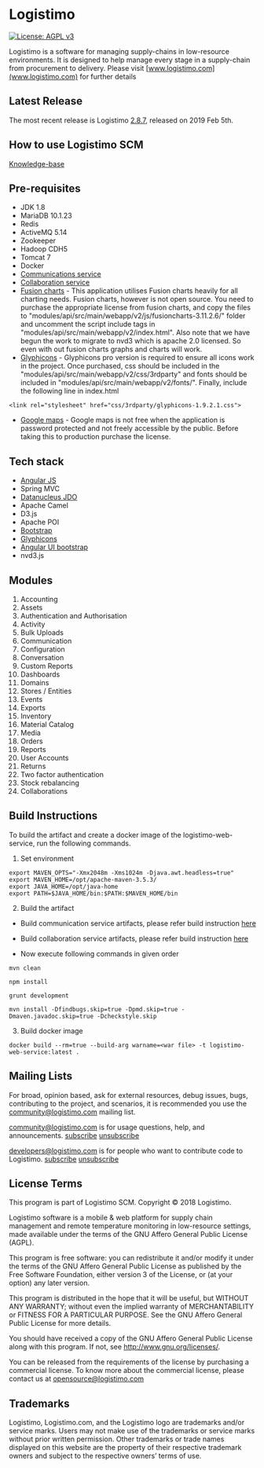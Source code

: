 Logistimo
=========

[![License: AGPL v3](https://img.shields.io/badge/License-AGPL%20v3-blue.svg)](http://www.gnu.org/licenses/agpl-3.0)

Logistimo is a software for managing supply-chains in low-resource environments. 
It is designed to help manage every stage in a supply-chain from procurement to delivery. Please visit [www.logistimo.com](www.logistimo.com) for further details 

Latest Release
------------------

The most recent release is Logistimo [2.8.7](https://github.com/logistimo/logistimo-web-service/releases/tag/v2.8.7), released on 2019 Feb 5th.

How to use Logistimo SCM
-------------------------

[Knowledge-base ](https://logistimo.freshdesk.com)

Pre-requisites
------------------

* JDK 1.8
* MariaDB 10.1.23
* Redis 
* ActiveMQ 5.14
* Zookeeper
* Hadoop CDH5
* Tomcat 7
* Docker
* [Communications service](https://github.com/logistimo/communications-service)
* [Collaboration service](https://github.com/logistimo/collaboration-service)
* [Fusion charts](http://www.fusioncharts.com/) - This application utilises Fusion charts heavily for all charting needs.
Fusion charts, however is not open source. You need to purchase the appropriate license from fusion charts, and copy the
files to "modules/api/src/main/webapp/v2/js/fusioncharts-3.11.2.6/" folder and uncomment the script include tags in
"modules/api/src/main/webapp/v2/index.html". Also note that we have begun the work to migrate to nvd3 which is apache 2.0
licensed. So even with out fusion charts graphs and charts will work.
* [Glyphicons](http://glyphicons.com) - Glyphicons pro version is required to ensure all icons work in the project. Once
 purchased, css should be included in the "modules/api/src/main/webapp/v2/css/3rdparty" and fonts should be included in 
 "modules/api/src/main/webapp/v2/fonts/". Finally, include the following line in index.html
 ```
 <link rel="stylesheet" href="css/3rdparty/glyphicons-1.9.2.1.css">
 ```
 * [Google maps](https://developers.google.com/maps/pricing-and-plans/) - Google maps is not free when the application is password protected and not freely accessible by the public.
 Before taking this to production purchase the license.

Tech stack
----------------

* [Angular JS](http://angularjs.org)
* Spring MVC
* [Datanucleus JDO](http://datanucleus.org)
* Apache Camel
* D3.js
* Apache POI
* [Bootstrap](http://getbootstrap.com/)
* [Glyphicons](http://glyphicons.com)
* [Angular UI bootstrap](https://angular-ui.github.io/bootstrap/)
 * nvd3.js

Modules
-------
1. Accounting
2. Assets
3. Authentication and Authorisation
4. Activity
5. Bulk Uploads
6. Communication
7. Configuration
8. Conversation
9. Custom Reports
10. Dashboards
11. Domains
12. Stores / Entities
13. Events
14. Exports
15. Inventory
16. Material Catalog
17. Media
18. Orders
19. Reports
20. User Accounts
21. Returns
22. Two factor authentication
23. Stock rebalancing
24. Collaborations

Build Instructions
------------------

To build the artifact and create a docker image of the logistimo-web-service, run the following commands.

1. Set environment

```
export MAVEN_OPTS="-Xmx2048m -Xms1024m -Djava.awt.headless=true"
export MAVEN_HOME=/opt/apache-maven-3.5.3/
export JAVA_HOME=/opt/java-home
export PATH=$JAVA_HOME/bin:$PATH:$MAVEN_HOME/bin
```

2. Build the artifact

* Build communication service artifacts, please refer build instruction [here](https://github.com/logistimo/communications-service#build-instructions)

* Build collaboration service artifacts, please refer build instruction [here](https://github.com/logistimo/collaboration-service#build-instructions)

* Now execute following commands in given order

```
mvn clean
```
```
npm install
```
```
grunt development
```
```
mvn install -Dfindbugs.skip=true -Dpmd.skip=true -Dmaven.javadoc.skip=true -Dcheckstyle.skip
```

3. Build docker image

```
docker build --rm=true --build-arg warname=<war file> -t logistimo-web-service:latest .
```

Mailing Lists
-------------

For broad, opinion based, ask for external resources, debug issues, bugs, contributing to the project, and scenarios, it is recommended you use the community@logistimo.com mailing list.

community@logistimo.com  is for usage questions, help, and announcements.
[subscribe](https://groups.google.com/a/logistimo.com/d/forum/community/join) [unsubscribe](mailto:unsubscribe+community@logistimo.com)

developers@logistimo.com  is for people who want to contribute code to Logistimo.
[subscribe](https://groups.google.com/a/logistimo.com/d/forum/developers/join) [unsubscribe](mailto:unsubscribe+community@logistimo.com)

License Terms
---------------------------

This program is part of Logistimo SCM. Copyright © 2018 Logistimo.

Logistimo software is a mobile & web platform for supply chain management and remote temperature monitoring in low-resource settings, made available under the terms of the GNU Affero General Public License (AGPL). 

This program is free software: you can redistribute it and/or modify it under the terms of the GNU Affero General Public License as published by the Free Software Foundation, either version 3 of the License, or (at your option) any later version.

This program is distributed in the hope that it will be useful, but WITHOUT ANY WARRANTY; without even the implied warranty of MERCHANTABILITY or FITNESS FOR A PARTICULAR PURPOSE.  See the GNU Affero General Public License for more details.

You should have received a copy of the GNU Affero General Public License along with this program.  If not, see <http://www.gnu.org/licenses/>.

You can be released from the requirements of the license by purchasing a commercial license. To know more about the commercial license, please contact us at opensource@logistimo.com

Trademarks
----------

Logistimo, Logistimo.com, and the Logistimo logo are trademarks and/or service marks. Users may not make use of the trademarks or service marks without prior written permission. Other trademarks or trade names displayed on this website are the property of their respective trademark owners and subject to the respective owners’ terms of use.

